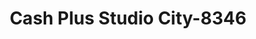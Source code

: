 ---
f_zip-code: 91604
f_state-code: CA
title: Cash Plus Studio City-8346
f_phone: 818-980-2444
f_city-only: Studio City
f_address: 12080 Ventura Place Studio City
f_location-unique-id: '8346'
slug: cash-plus-studio-city-8346
updated-on: '2024-05-30T13:46:58.046Z'
created-on: '2024-05-30T13:36:59.803Z'
published-on: '2024-05-30T13:54:32.469Z'
f_city-state: cms/city/studio-city-ca.md
f_company: cms/company/cash-plus-studio-city.md
f_state: cms/state/california.md
layout: '[payday-loan].html'
tags: payday-loan
---